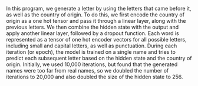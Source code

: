 In this program, we generate a letter by using the letters that came before it, as well as the country of origin. To do this, we first encode the country of origin as a one hot tensor and pass it through a linear layer, along with the previous letters. We then combine the hidden state with the output and apply another linear layer, followed by a dropout function. Each word is represented as a tensor of one hot encoder vectors for all possible letters, including small and capital letters, as well as punctuation. During each iteration (or epoch), the model is trained on a single name and tries to predict each subsequent letter based on the hidden state and the country of origin. Initially, we used 10,000 iterations, but found that the generated names were too far from real names, so we doubled the number of iterations to 20,000 and also doubled the size of the hidden state to 256.
